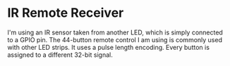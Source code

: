 # IR Remote Receiver

I'm using an IR sensor taken from another LED, which is simply
connected to a GPIO pin.  The 44-button remote control I am using is
commonly used with other LED strips.  It uses a pulse length
encoding.  Every button is assigned to a different 32-bit signal.
